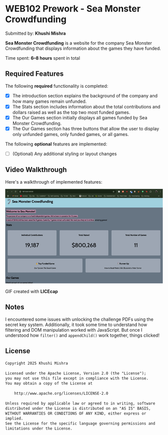 # WEB102 Prework - Sea Monster Crowdfunding

Submitted by: **Khushi Mishra**

**Sea Monster Crowdfunding** is a website for the company Sea Monster Crowdfunding that displays information about the games they have funded.

Time spent: **6–8 hours** spent in total

## Required Features

The following **required** functionality is completed:

* [x] The introduction section explains the background of the company and how many games remain unfunded.
* [x] The Stats section includes information about the total contributions and dollars raised as well as the top two most funded games.
* [x] The Our Games section initially displays all games funded by Sea Monster Crowdfunding.
* [x] The Our Games section has three buttons that allow the user to display only unfunded games, only funded games, or all games.

The following **optional** features are implemented:

* [ ] (Optional) Any additional styling or layout changes

## Video Walkthrough

Here's a walkthrough of implemented features:

<img src='Web102_prework.gif' title='Video Walkthrough' alt='Video Walkthrough' />

<!-- Replace the above link with the actual path once your GIF is ready -->
GIF created with **LICEcap**

## Notes

I encountered some issues with unlocking the challenge PDFs using the secret key system. Additionally, it took some time to understand how filtering and DOM manipulation worked with JavaScript. But once I understood how `filter()` and `appendChild()` work together, things clicked!

## License

    Copyright 2025 Khushi Mishra

    Licensed under the Apache License, Version 2.0 (the "License");
    you may not use this file except in compliance with the License.
    You may obtain a copy of the License at

        http://www.apache.org/licenses/LICENSE-2.0

    Unless required by applicable law or agreed to in writing, software
    distributed under the License is distributed on an "AS IS" BASIS,
    WITHOUT WARRANTIES OR CONDITIONS OF ANY KIND, either express or implied.
    See the License for the specific language governing permissions and
    limitations under the License.
